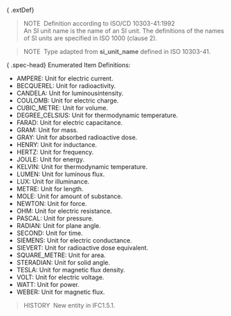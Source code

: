 ﻿{ .extDef}
> NOTE&nbsp; Definition according to ISO/CD 10303-41:1992  
> An SI unit name is the name of an SI unit. The definitions of the names of SI units are specified in ISO 1000 (clause 2).

> NOTE&nbsp; Type adapted from **si_unit_name** defined in ISO 10303-41.

{ .spec-head}
Enumerated Item Definitions:

* AMPERE: Unit for electric current.
* BECQUEREL: Unit for radioactivity.
* CANDELA: Unit for luminousintensity.
* COULOMB: Unit for electric charge.
* CUBIC_METRE: Unit for volume.
* DEGREE_CELSIUS: Unit for thermodynamic temperature.
* FARAD: Unit for electric capacitance.
* GRAM: Unit for mass.
* GRAY: Unit for absorbed radioactive dose.
* HENRY: Unit for inductance.
* HERTZ: Unit for frequency.
* JOULE: Unit for energy.
* KELVIN: Unit for thermodynamic temperature.
* LUMEN: Unit for luminous flux.
* LUX: Unit for illuminance.
* METRE: Unit for length.
* MOLE: Unit for amount of substance.
* NEWTON: Unit for force.
* OHM: Unit for electric resistance.
* PASCAL: Unit for pressure.
* RADIAN: Unit for plane angle.
* SECOND: Unit for time.
* SIEMENS: Unit for electric conductance.
* SIEVERT: Unit for radioactive dose equivalent.
* SQUARE_METRE: Unit for area.
* STERADIAN: Unit for solid angle.
* TESLA: Unit for magnetic flux density.
* VOLT: Unit for electric voltage.
* WATT: Unit for power.
* WEBER: Unit for magnetic flux.

> HISTORY&nbsp; New entity in IFC1.5.1.
